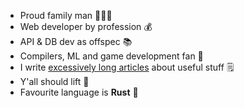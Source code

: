 - Proud family man 👨‍👩‍👦
- Web developer by profession 💰
- API & DB dev as offspec 📚
- Compilers, ML and game development fan 🥳
- I write [excessively long articles](https://oreqizer.com/the-math-of-fitness/) about useful stuff 🗒️
- Y'all should lift 💪
- Favourite language is **Rust** 🦀
